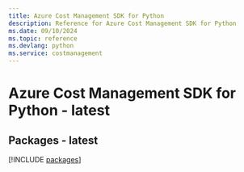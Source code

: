 ```yaml
---
title: Azure Cost Management SDK for Python
description: Reference for Azure Cost Management SDK for Python
ms.date: 09/10/2024
ms.topic: reference
ms.devlang: python
ms.service: costmanagement
---
```

# Azure Cost Management SDK for Python - latest
## Packages - latest
[!INCLUDE [packages](cost-management-index.md)]